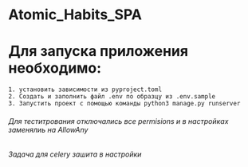 # Atomic_Habits_SPA
# Для запуска приложения необходимо:
    1. установить зависимости из pyproject.toml
    2. Создать и заполнить файл .env по образцу из .env.sample
    3. Запустить проект с помощью команды python3 manage.py runserver
###### Для теститрования отключались все permisions и в настройках заменялиь на AllowAny
###### Задача для celery зашита в настройки